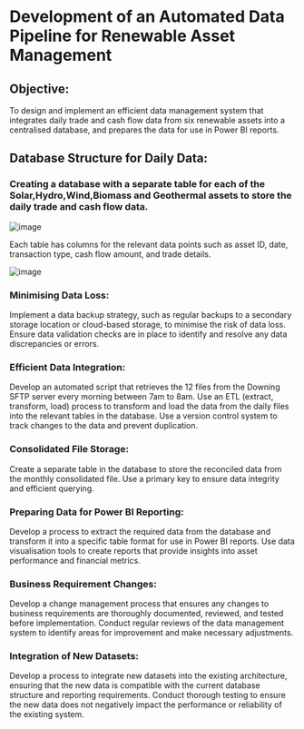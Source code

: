 # Development of an Automated Data Pipeline for Renewable Asset Management


## Objective: 

To design and implement an efficient data management system that integrates daily trade and cash flow data from six renewable assets into a centralised database, and prepares the data for use in Power BI reports.

## Database Structure for Daily Data:

### Creating a database with a separate table for each of the Solar,Hydro,Wind,Biomass and Geothermal assets to store the daily trade and cash flow data.

![image](https://user-images.githubusercontent.com/68539411/226671940-222c63f3-2c9b-4014-90ee-c7cc90ea5d88.png)

Each table has columns for the relevant data points such as asset ID, date, transaction type, cash flow amount, and trade details.

![image](https://user-images.githubusercontent.com/68539411/226672226-8f33d974-93bc-41d9-907f-6d4f1f0b7cd8.png)


### Minimising Data Loss:

Implement a data backup strategy, such as regular backups to a secondary storage location or cloud-based storage, to minimise the risk of data loss.
Ensure data validation checks are in place to identify and resolve any data discrepancies or errors.

### Efficient Data Integration:

Develop an automated script that retrieves the 12 files from the Downing SFTP server every morning between 7am to 8am.
Use an ETL (extract, transform, load) process to transform and load the data from the daily files into the relevant tables in the database.
Use a version control system to track changes to the data and prevent duplication.

### Consolidated File Storage:

Create a separate table in the database to store the reconciled data from the monthly consolidated file.
Use a primary key to ensure data integrity and efficient querying.

### Preparing Data for Power BI Reporting:

Develop a process to extract the required data from the database and transform it into a specific table format for use in Power BI reports.
Use data visualisation tools to create reports that provide insights into asset performance and financial metrics.
### Business Requirement Changes:

Develop a change management process that ensures any changes to business requirements are thoroughly documented, reviewed, and tested before implementation.
Conduct regular reviews of the data management system to identify areas for improvement and make necessary adjustments.

### Integration of New Datasets:

Develop a process to integrate new datasets into the existing architecture, ensuring that the new data is compatible with the current database structure and reporting requirements.
Conduct thorough testing to ensure the new data does not negatively impact the performance or reliability of the existing system.

